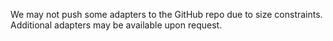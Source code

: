 We may not push some adapters to the GitHub repo due to size constraints. Additional adapters may be available upon request.
